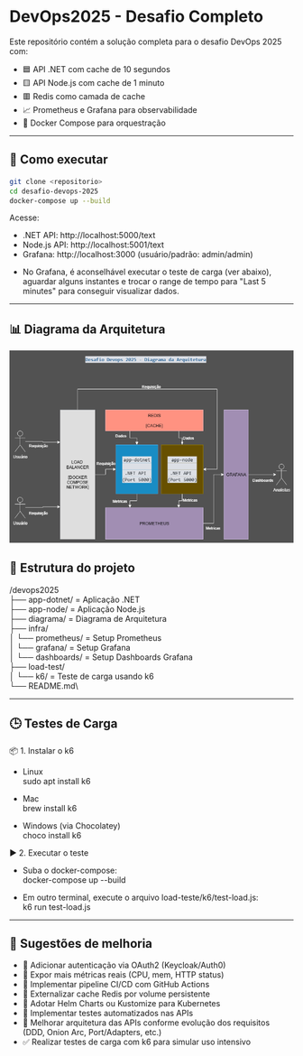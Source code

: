 # DevOps2025 - Desafio Completo

Este repositório contém a solução completa para o desafio DevOps 2025 com:

- 🟦 API .NET com cache de 10 segundos
- 🟨 API Node.js com cache de 1 minuto
- 🟥 Redis como camada de cache
- 📈 Prometheus e Grafana para observabilidade
- 🐳 Docker Compose para orquestração

---

## 🚀 Como executar

```bash
git clone <repositorio>
cd desafio-devops-2025
docker-compose up --build
```

Acesse:
- .NET API: http://localhost:5000/text
- Node.js API: http://localhost:5001/text
- Grafana: http://localhost:3000 (usuário/padrão: admin/admin)

* No Grafana, é aconselhável executar o teste de carga (ver abaixo), aguardar alguns instantes e trocar o range de tempo para "Last 5 minutes" para conseguir visualizar dados.

---

## 📊 Diagrama da Arquitetura

![Diagrama de Arquitetura](diagrama/desafio-devops-2025-digrama-arquitetura-v2.drawio.png?raw=true)

## 📁 Estrutura do projeto

/devops2025\
├── app-dotnet/         = Aplicação .NET\
├── app-node/           = Aplicação Node.js\
├── diagrama/           = Diagrama de Arquitetura\
├── infra/           \
│   └── prometheus/     = Setup Prometheus\
│   └── grafana/        = Setup Grafana\
│       └── dashboards/ = Setup Dashboards Grafana\
├── load-test/           \
│   └── k6/             = Teste de carga usando k6\
└── README.md\

---

## 🕒 Testes de Carga

📦 1. Instalar o k6

- Linux\
sudo apt install k6

- Mac\
brew install k6

- Windows (via Chocolatey)\
choco install k6

▶️ 2. Executar o teste

- Suba o docker-compose:\
docker-compose up --build

- Em outro terminal, execute o arquivo load-teste/k6/test-load.js:\
k6 run test-load.js

---

## 🔧 Sugestões de melhoria

- 🔲 Adicionar autenticação via OAuth2 (Keycloak/Auth0)
- 🔲 Expor mais métricas reais (CPU, mem, HTTP status)
- 🔲 Implementar pipeline CI/CD com GitHub Actions
- 🔲 Externalizar cache Redis por volume persistente
- 🔲 Adotar Helm Charts ou Kustomize para Kubernetes
- 🔲 Implementar testes automatizados nas APIs
- 🔲 Melhorar arquitetura das APIs conforme evolução dos requisitos (DDD, Onion Arc, Port/Adapters, etc.)
- ✅ Realizar testes de carga com k6 para simular uso intensivo 
